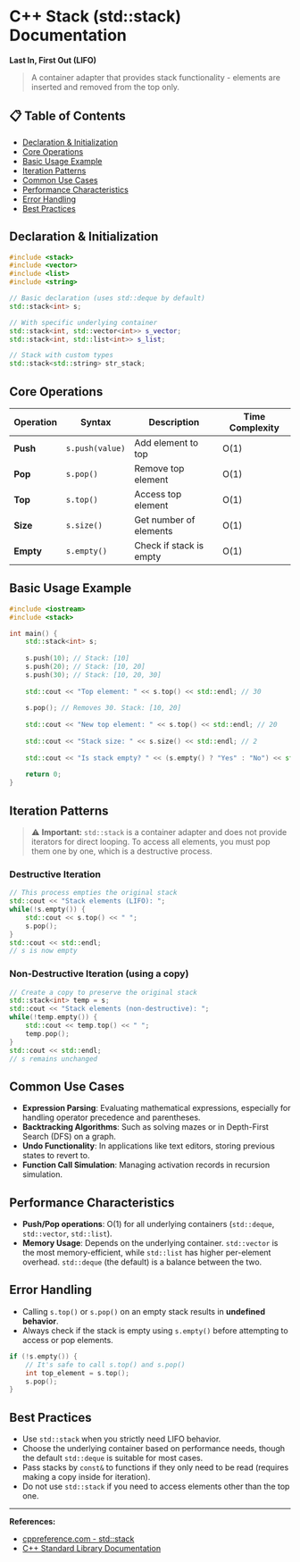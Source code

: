 # C++ Stack (std::stack) Documentation

**Last In, First Out (LIFO)**

> A container adapter that provides stack functionality - elements are inserted and removed from the top only.

## 📋 Table of Contents
- [Declaration & Initialization](#declaration--initialization)
- [Core Operations](#core-operations)
- [Basic Usage Example](#basic-usage-example)
- [Iteration Patterns](#iteration-patterns)
- [Common Use Cases](#common-use-cases)
- [Performance Characteristics](#performance-characteristics)
- [Error Handling](#error-handling)
- [Best Practices](#best-practices)

## Declaration & Initialization
```cpp
#include <stack>
#include <vector>
#include <list>
#include <string>

// Basic declaration (uses std::deque by default)
std::stack<int> s;

// With specific underlying container
std::stack<int, std::vector<int>> s_vector;
std::stack<int, std::list<int>> s_list;

// Stack with custom types
std::stack<std::string> str_stack;
```

## Core Operations

| Operation | Syntax | Description | Time Complexity |
|-----------|--------|-------------|-----------------|
| **Push** | `s.push(value)` | Add element to top | O(1) |
| **Pop** | `s.pop()` | Remove top element | O(1) |
| **Top** | `s.top()` | Access top element | O(1) |
| **Size** | `s.size()` | Get number of elements | O(1) |
| **Empty** | `s.empty()` | Check if stack is empty | O(1) |

## Basic Usage Example
```cpp
#include <iostream>
#include <stack>

int main() {
    std::stack<int> s;
    
    s.push(10); // Stack: [10]
    s.push(20); // Stack: [10, 20]
    s.push(30); // Stack: [10, 20, 30]
    
    std::cout << "Top element: " << s.top() << std::endl; // 30
    
    s.pop(); // Removes 30. Stack: [10, 20]
    
    std::cout << "New top element: " << s.top() << std::endl; // 20
    
    std::cout << "Stack size: " << s.size() << std::endl; // 2
    
    std::cout << "Is stack empty? " << (s.empty() ? "Yes" : "No") << std::endl; // No
    
    return 0;
}
```

## Iteration Patterns

> ⚠️ **Important:** `std::stack` is a container adapter and does not provide iterators for direct looping. To access all elements, you must pop them one by one, which is a destructive process.

### Destructive Iteration
```cpp
// This process empties the original stack
std::cout << "Stack elements (LIFO): ";
while(!s.empty()) {
    std::cout << s.top() << " ";
    s.pop();
}
std::cout << std::endl;
// s is now empty
```

### Non-Destructive Iteration (using a copy)
```cpp
// Create a copy to preserve the original stack
std::stack<int> temp = s;
std::cout << "Stack elements (non-destructive): ";
while(!temp.empty()) {
    std::cout << temp.top() << " ";
    temp.pop();
}
std::cout << std::endl;
// s remains unchanged
```

## Common Use Cases

- **Expression Parsing**: Evaluating mathematical expressions, especially for handling operator precedence and parentheses.
- **Backtracking Algorithms**: Such as solving mazes or in Depth-First Search (DFS) on a graph.
- **Undo Functionality**: In applications like text editors, storing previous states to revert to.
- **Function Call Simulation**: Managing activation records in recursion simulation.

## Performance Characteristics

- **Push/Pop operations**: O(1) for all underlying containers (`std::deque`, `std::vector`, `std::list`).
- **Memory Usage**: Depends on the underlying container. `std::vector` is the most memory-efficient, while `std::list` has higher per-element overhead. `std::deque` (the default) is a balance between the two.

## Error Handling

- Calling `s.top()` or `s.pop()` on an empty stack results in **undefined behavior**.
- Always check if the stack is empty using `s.empty()` before attempting to access or pop elements.
```cpp
if (!s.empty()) {
    // It's safe to call s.top() and s.pop()
    int top_element = s.top();
    s.pop();
}
```

## Best Practices

- Use `std::stack` when you strictly need LIFO behavior.
- Choose the underlying container based on performance needs, though the default `std::deque` is suitable for most cases.
- Pass stacks by `const&` to functions if they only need to be read (requires making a copy inside for iteration).
- Do not use `std::stack` if you need to access elements other than the top one.

---

**References:**
- [cppreference.com - std::stack](https://en.cppreference.com/w/cpp/container/stack)
- [C++ Standard Library Documentation](https://docs.microsoft.com/en-us/cpp/standard-library/)